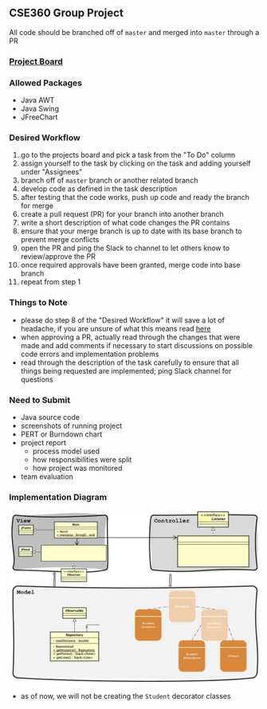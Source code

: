 ## CSE360 Group Project
All code should be branched off of `master` and merged into `master` through a PR

### [Project Board](https://github.com/zakattack9/cse360-final-project/projects/1)

### Allowed Packages
- Java AWT
- Java Swing
- JFreeChart

### Desired Workflow
1. go to the projects board and pick a task from the "To Do" column
2. assign yourself to the task by clicking on the task and adding yourself under "Assignees"
3. branch off of `master` branch or another related branch
4. develop code as defined in the task description
5. after testing that the code works, push up code and ready the branch for merge
6. create a pull request (PR) for your branch into another branch
7. write a short description of what code changes the PR contains
8. ensure that your merge branch is up to date with its base branch to prevent merge conflicts
9. open the PR and ping the Slack to channel to let others know to review/approve the PR
10. once required approvals have been granted, merge code into base branch
11. repeat from step 1

### Things to Note
- please do step 8 of the "Desired Workflow" it will save a lot of headache, if you are unsure of what this means read [here](https://github.com/zakattack9/git-branching-merging)
- when approving a PR, actually read through the changes that were made and add comments if necessary to start discussions on possible code errors and implementation problems
- read through the description of the task carefully to ensure that all things being requested are implemented; ping Slack channel for questions

### Need to Submit
- Java source code
- screenshots of running project
- PERT or Burndown chart
- project report
  - process model used
  - how responsibilities were split
  - how project was monitored
- team evaluation

### Implementation Diagram
![diagram](./diagram.png?raw=true "Implementation Diagram")
- as of now, we will not be creating the `Student` decorator classes
